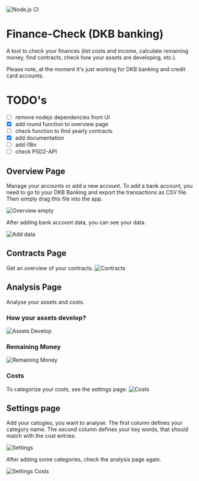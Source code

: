 ![Node.js CI](https://github.com/ToniRoos/Finance-Check/workflows/Node.js%20CI/badge.svg?branch=main)

# Finance-Check (DKB banking)
A tool to check your finances (list costs and income, calculate remaining money, find contracts, check how your assets are developing, etc.).

Please note, at the moment it's just working for DKB banking and credit card accounts.

# TODO's
- [ ] remove nodejs dependencies from UI
- [x] add round function to overview page
- [ ] check function to find yearly contracts
- [x] add documentation
- [ ] add i18n
- [ ] check PSD2-API

## Overview Page
Manage your accounts or add a new account. To add a bank account, you need to go to your DKB Banking and export the transactions as CSV file. Then simply drag this file into the app.

![Overview empty](docu/Overview_Empty.png)

After adding bank account data, you can see your data.

![Add data](docu/Overview_Example.png)

## Contracts Page
Get an overview of your contracts.
![Contracts](docu/Contracts.png)

## Analysis Page
Analyse your assets and costs.

### How your assets develop?
![Assets Develop](docu/Analysis_Assets_Develop.png)

### Remaining Money
![Remaining Money](docu/Analysis_Remaining_Money.png)

### Costs
To categorize your costs, see the settings page.
![Costs](docu/Analysis_Costs.png)

## Settings page
Add your catogies, you want to analyse. The first column defines your category name. The second column defines your key words, that should match with the cost entries.

![Settings](docu/Settings.png)

After adding some categories, check the analysis page again.

![Settings Costs](docu/Settings_Costs.png)